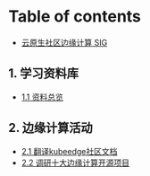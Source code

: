 # Table of contents

* [云原生社区边缘计算 SIG](README.md)

## 1. 学习资料库 <a id="xue-xi-zi-liao-ku-1"></a>

* [1.1 资料总览](xue-xi-zi-liao-ku-1/zi-liao-zong-lan.md)

## 2. 边缘计算活动

* [2.1 翻译kubeedge社区文档](2.-bian-yuan-ji-suan-huo-dong/2.1-fan-yi-kubeedge-she-qu-wen-dang.md)
* [2.2 调研十大边缘计算开源项目](2.-bian-yuan-ji-suan-huo-dong/2.2-tiao-yan-shi-da-bian-yuan-ji-suan-kai-yuan-xiang-mu.md)

